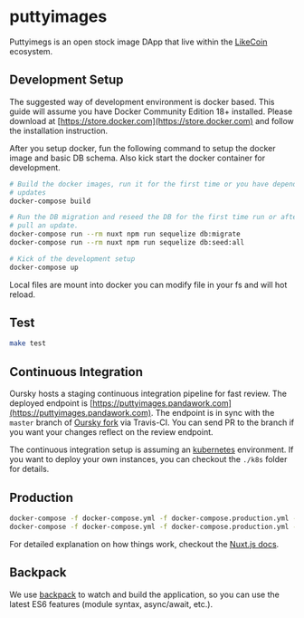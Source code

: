 # puttyimages

Puttyimegs is an open stock image DApp that live within the
[LikeCoin](https://like.co/) ecosystem.

## Development Setup

The suggested way of development environment is docker based. This guide will
assume you have Docker Community Edition 18+ installed. Please download at
[https://store.docker.com](https://store.docker.com) and follow the
installation instruction.

After you setup docker, fun the following command to setup the docker image
and basic DB schema. Also kick start the docker container for development.

``` bash
# Build the docker images, run it for the first time or you have dependency
# updates
docker-compose build

# Run the DB migration and reseed the DB for the first time run or after you
# pull an update.
docker-compose run --rm nuxt npm run sequelize db:migrate
docker-compose run --rm nuxt npm run sequelize db:seed:all

# Kick of the development setup
docker-compose up
```

Local files are mount into docker you can modify file in your fs and will
hot reload.

## Test

``` bash
make test
```

## Continuous Integration

Oursky hosts a staging continuous integration pipeline for fast review. The
deployed endpoint is
[https://puttyimages.pandawork.com](https://puttyimages.pandawork.com). The
endpoint is in sync with the `master` branch of [Oursky
fork](https://github.com/oursky/puttyimages-web) via Travis-CI. You can send PR to the
branch if you want your changes reflect on the review endpoint.

The continuous integration setup is assuming an
[kubernetes](https://kubernetes.io) environment. If you want to deploy your
own instances, you can checkout the `./k8s` folder for details.

## Production

``` bash
docker-compose -f docker-compose.yml -f docker-compose.production.yml --project-name puttyimages_prod build
docker-compose -f docker-compose.yml -f docker-compose.production.yml --project-name puttyimages_prod up
```

For detailed explanation on how things work, checkout the [Nuxt.js
docs](https://github.com/nuxt/nuxt.js).

## Backpack

We use [backpack](https://github.com/palmerhq/backpack) to watch and build the
application, so you can use the latest ES6 features (module syntax,
async/await, etc.).
